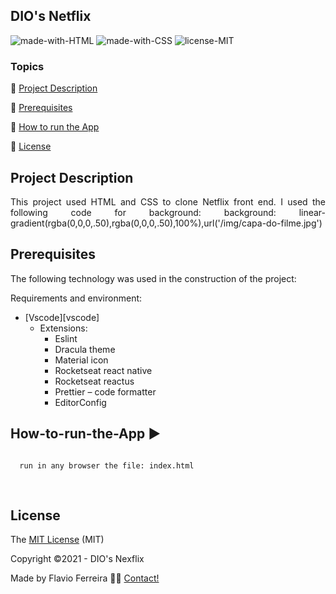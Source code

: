 ##  DIO's Netflix

![made-with-HTML](https://img.shields.io/badge/HTML-HTML-green)
![made-with-CSS](https://img.shields.io/badge/CSS-CSS-green)
![license-MIT](https://img.shields.io/badge/license-MIT-green)

### Topics

:small_blue_diamond: [Project Description](#Project-Description)

:small_blue_diamond: [Prerequisites](#Prerequisites)

:small_blue_diamond: [How to run the App](#How-to-run-the-App)

:small_blue_diamond: [License](#License)



## Project Description

<p align="justify">
  This project used HTML and CSS to clone Netflix front end. I used the following code for background: background: linear-gradient(rgba(0,0,0,.50),rgba(0,0,0,.50),100%),url('/img/capa-do-filme.jpg')
</p>
 
## Prerequisites

The following technology was used in the construction of the project:

Requirements and environment:

- [Vscode][vscode]
  - Extensions:
    - Eslint
    - Dracula theme
    - Material icon
    - Rocketseat react native
    - Rocketseat reactus
    - Prettier – code formatter
    - EditorConfig 

## How-to-run-the-App :arrow_forward:

```bash

  run in any browser the file: index.html 
  
    
  ```
  
## License

The [MIT License]() (MIT)

Copyright :copyright:2021 - DIO's Nexflix

Made by Flavio Ferreira 👋🏽 [Contact!](https://www.linkedin.com/in/flaviojaf21/)


[bootstrap]: https://getbootstrap.com/
